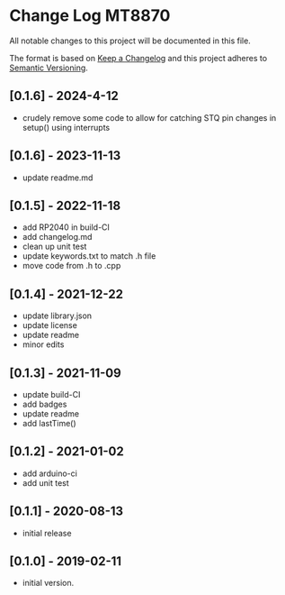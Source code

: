# Change Log MT8870

All notable changes to this project will be documented in this file.

The format is based on [Keep a Changelog](http://keepachangelog.com/)
and this project adheres to [Semantic Versioning](http://semver.org/).


## [0.1.6] - 2024-4-12
- crudely remove some code to allow for catching STQ pin changes in setup() using interrupts


## [0.1.6] - 2023-11-13
- update readme.md


## [0.1.5] - 2022-11-18
- add RP2040 in build-CI
- add changelog.md
- clean up unit test
- update keywords.txt to match .h file
- move code from .h to .cpp

## [0.1.4] - 2021-12-22
- update library.json
- update license
- update readme
- minor edits

## [0.1.3] - 2021-11-09
- update build-CI
- add badges
- update readme
- add lastTime()

## [0.1.2] - 2021-01-02
- add arduino-ci
- add unit test

## [0.1.1] - 2020-08-13
- initial release


## [0.1.0] - 2019-02-11
- initial version.

